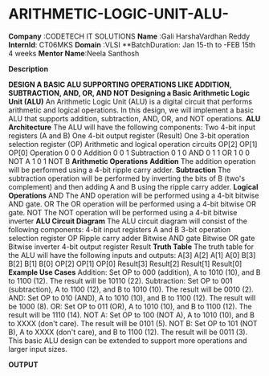 # ARITHMETIC-LOGIC-UNIT-ALU-

**Company** :CODETECH IT SOLUTIONS
**Name**    :Gali HarshaVardhan Reddy
**InternId**:  CT06MKS
**Domain**  :VLSI
**BatchDuration: Jan 15-th to -FEB 15th  4 weeks
**Mentor Name**:Neela Santhosh

**Description**

**DESIGN A BASIC ALU SUPPORTING OPERATIONS LIKE ADDITION, SUBTRACTION, AND, OR, AND NOT**
**Designing a Basic Arithmetic Logic Unit (ALU)**
An Arithmetic Logic Unit (ALU) is a digital circuit that performs arithmetic and logical operations. In this design, we will implement a basic ALU that supports addition, subtraction, AND, OR, and NOT operations.
**ALU Architecture**
The ALU will have the following components:
Two 4-bit input registers (A and B)
One 4-bit output register (Result)
One 3-bit operation selection register (OP)
Arithmetic and logical operation circuits
OP[2] 	OP[1]	 OP[0] 	Operation
0	      0	      0	  Addition
0	      0	      1	  Subtraction
0	      1       0	  AND
0      	1	      1   OR
1      	0       0   NOT A
1      	0	      1	  NOT B
**Arithmetic Operations**
**Addition**
The addition operation will be performed using a 4-bit ripple carry adder.
**Subtraction**
The subtraction operation will be performed by inverting the bits of B (two's complement) and then adding A and B using the ripple carry adder.
**Logical Operations**
AND
The AND operation will be performed using a 4-bit bitwise AND gate.
OR
The OR operation will be performed using a 4-bit bitwise OR gate.
NOT
The NOT operation will be performed using a 4-bit bitwise inverter
**ALU Circuit Diagram**
The ALU circuit diagram will consist of the following components:
4-bit input registers A and B
3-bit operation selection register OP
Ripple carry adder
Bitwise AND gate
Bitwise OR gate
Bitwise inverter
4-bit output register Result
**Truth Table**
The truth table for the ALU will have the following inputs and outputs:
A[3]	A[2]	A[1]	A[0]	B[3]	B[2]	B[1]	B[0]	OP[2]	OP[1]	OP[0]	Result[3]	Result[2]	Result[1]	Result[0]
**Example Use Cases**
Addition: Set OP to 000 (addition), A to 1010 (10), and B to 1100 (12). The result will be 10110 (22).
Subtraction: Set OP to 001 (subtraction), A to 1100 (12), and B to 1010 (10). The result will be 0010 (2).
AND: Set OP to 010 (AND), A to 1010 (10), and B to 1100 (12). The result will be 1000 (8).
OR: Set OP to 011 (OR), A to 1010 (10), and B to 1100 (12). The result will be 1110 (14).
NOT A: Set OP to 100 (NOT A), A to 1010 (10), and B to XXXX (don't care). The result will be 0101 (5).
NOT B: Set OP to 101 (NOT B), A to XXXX (don't care), and B to 1100 (12). The result will be 0011 (3).
This basic ALU design can be extended to support more operations and larger input sizes.

**OUTPUT**

